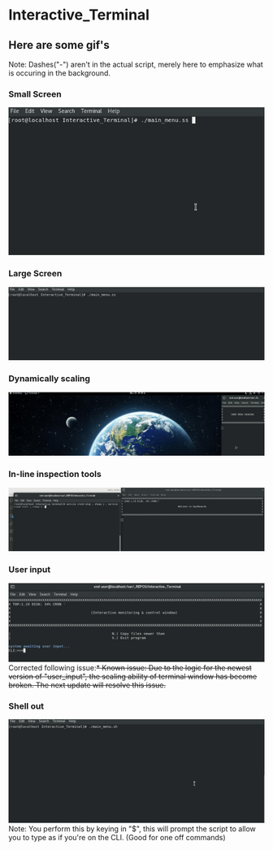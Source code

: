 # Interactive_Terminal

## Here are some gif's
Note: Dashes("-") aren't in the actual script, merely here to emphasize what is occuring in the background.

### Small Screen
![GIF small screen](https://github.com/JackFlexington/Interactive_Terminal/blob/master/images/small-with-dashes.gif)

### Large Screen
![GIF large screen](https://github.com/JackFlexington/Interactive_Terminal/blob/master/images/large-with-dashes.gif)

### Dynamically scaling
![GIF dynamic screen](https://github.com/JackFlexington/Interactive_Terminal/blob/master/images/scaling-menu.gif)

### In-line inspection tools
![GIF inspector gadgets](https://github.com/JackFlexington/Interactive_Terminal/blob/master/images/inspector_gadgets.gif)

### User input
![GIF user input](https://github.com/JackFlexington/Interactive_Terminal/blob/master/images/user_input_2.gif)
Corrected following issue:~~* Known issue: Due to the logic for the newest version of "user_input", the scaling ability of terminal window has become broken. The next update will resolve this issue.~~

### Shell out
![GIF user input](https://github.com/JackFlexington/Interactive_Terminal/blob/master/images/shell_out.gif)
Note: You perform this by keying in "$", this will prompt the script to allow you to type as if you're on the CLI. (Good for one off commands)
